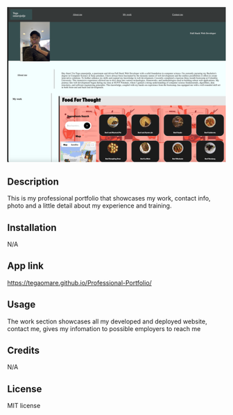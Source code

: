 <img src="./assets/images/webpage.PNG" alt="portfolio webpage picture" >

## Description

This is my professional portfolio that showcases my work, contact info, photo and a little detail about my experience and training.

## Installation

N/A

## App link

https://tegaomare.github.io/Professional-Portfolio/

## Usage

The work section showcases all my developed and deployed website, contact me, gives my infomation to possible employers to reach me

## Credits

N/A

## License

MIT license
